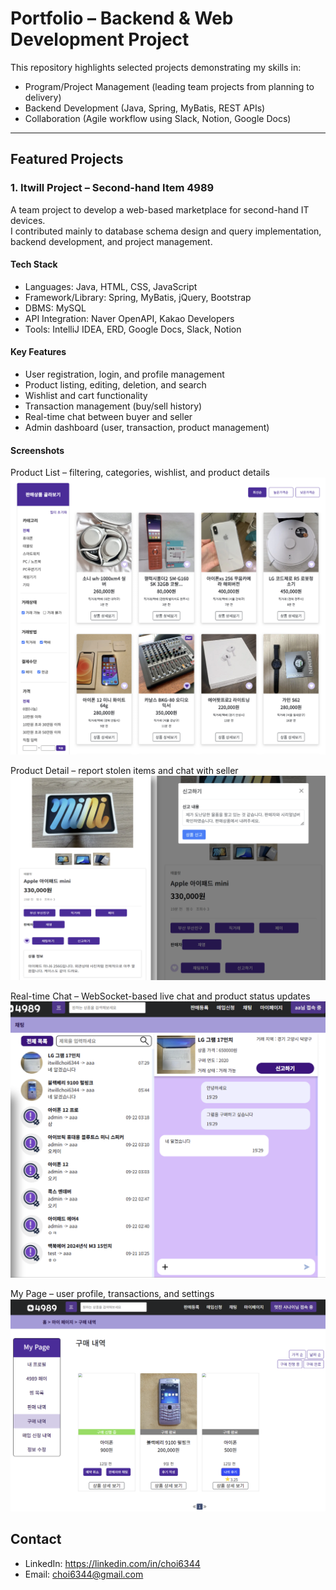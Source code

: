 # Portfolio – Backend & Web Development Project

This repository highlights selected projects demonstrating my skills in:
- Program/Project Management (leading team projects from planning to delivery)
- Backend Development (Java, Spring, MyBatis, REST APIs)
- Collaboration (Agile workflow using Slack, Notion, Google Docs)

---

## Featured Projects

### 1. Itwill Project – Second-hand Item 4989
A team project to develop a web-based marketplace for second-hand IT devices.  
I contributed mainly to database schema design and query implementation, backend development, and project management.  

#### Tech Stack
- Languages: Java, HTML, CSS, JavaScript  
- Framework/Library: Spring, MyBatis, jQuery, Bootstrap  
- DBMS: MySQL  
- API Integration: Naver OpenAPI, Kakao Developers  
- Tools: IntelliJ IDEA, ERD, Google Docs, Slack, Notion  

#### Key Features
- User registration, login, and profile management  
- Product listing, editing, deletion, and search  
- Wishlist and cart functionality  
- Transaction management (buy/sell history)  
- Real-time chat between buyer and seller  
- Admin dashboard (user, transaction, product management)

#### Screenshots
Product List – filtering, categories, wishlist, and product details  
![Product List](./images/ProductList_4989.png)

Product Detail – report stolen items and chat with seller  
![Product Detail](./images/ProductDetail_4989.png)

Real-time Chat – WebSocket-based live chat and product status updates  
![Chat](./images/Chat_4989.png)

My Page – user profile, transactions, and settings  
![My Page](./images/MyPage_4989.png)



## Contact
- LinkedIn: https://linkedin.com/in/choi6344 
- Email: choi6344@gmail.com

